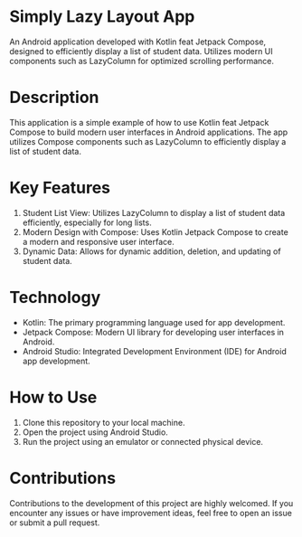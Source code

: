 # Simply Lazy Layout App
An Android application developed with Kotlin feat Jetpack Compose, designed to efficiently display a list of student data. Utilizes modern UI components such as LazyColumn for optimized scrolling performance.

# Description
This application is a simple example of how to use Kotlin feat Jetpack Compose to build modern user interfaces in Android applications. The app utilizes Compose components such as LazyColumn to efficiently display a list of student data.

# Key Features
1. Student List View: Utilizes LazyColumn to display a list of student data efficiently, especially for long lists.
2. Modern Design with Compose: Uses Kotlin Jetpack Compose to create a modern and responsive user interface.
3. Dynamic Data: Allows for dynamic addition, deletion, and updating of student data.

# Technology
- Kotlin: The primary programming language used for app development.
- Jetpack Compose: Modern UI library for developing user interfaces in Android.
- Android Studio: Integrated Development Environment (IDE) for Android app development.

# How to Use
1. Clone this repository to your local machine.
2. Open the project using Android Studio.
3. Run the project using an emulator or connected physical device.

# Contributions
Contributions to the development of this project are highly welcomed. If you encounter any issues or have improvement ideas, feel free to open an issue or submit a pull request.